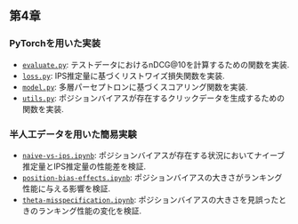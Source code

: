 ## 第4章

### PyTorchを用いた実装
- [`evaluate.py`](./evaluate.py): テストデータにおけるnDCG@10を計算するための関数を実装.
- [`loss.py`](./loss.py): IPS推定量に基づくリストワイズ損失関数を実装.
- [`model.py`](./model.py): 多層パーセプトロンに基づくスコアリング関数を実装.
- [`utils.py`](./utils.py): ポジションバイアスが存在するクリックデータを生成するための関数を実装.


### 半人工データを用いた簡易実験
- [`naive-vs-ips.ipynb`](./naive-vs-ips.ipynb): ポジションバイアスが存在する状況においてナイーブ推定量とIPS推定量の性能差を検証.
- [`position-bias-effects.ipynb`](./position-bias-effects.ipynb): ポジションバイアスの大きさがランキング性能に与える影響を検証.
- [`theta-misspecification.ipynb`](./theta-misspecification.ipynb): ポジションバイアスの大きさを見誤ったときのランキング性能の変化を検証.
